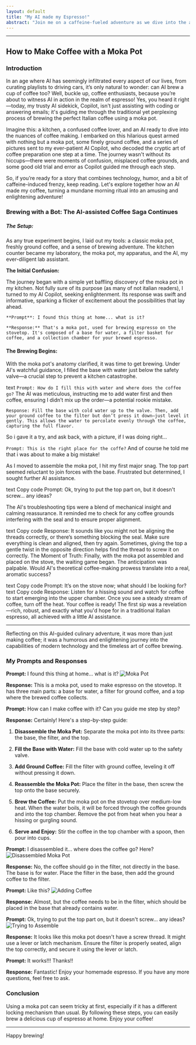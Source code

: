 ```yaml
---
layout: default
title: "My AI made my Espresso!"
abstract: "Join me on a caffeine-fueled adventure as we dive into the art of brewing espresso with a moka pot—a journey filled with twists, turns, and a bit of mayhem. From identifying this mysterious kitchen gadget to sipping the perfect cup, discover the simple joys and minor mishaps of mastering this traditional coffee-making method. Ready your cups and your curiosity, because espresso is about to get exciting"
---
```

---

## How to Make Coffee with a Moka Pot

### Introduction

In an age where AI has seemingly infiltrated every aspect of our lives, from curating playlists to driving cars, it’s only natural to wonder: can AI brew a cup of coffee too? Well, buckle up, coffee enthusiasts, because you’re about to witness AI in action in the realm of espresso! Yes, you heard it right—today, my trusty AI sidekick, Copilot, isn't just assisting with coding or answering emails; it's guiding me through the traditional yet perplexing process of brewing the perfect Italian coffee using a moka pot.

Imagine this: a kitchen, a confused coffee lover, and an AI ready to dive into the nuances of coffee making. I embarked on this hilarious quest armed with nothing but a moka pot, some finely ground coffee, and a series of pictures sent to my ever-patient AI Copilot, who decoded the cryptic art of coffee preparation one step at a time. The journey wasn't without its hiccups—there were moments of confusion, misplaced coffee grounds, and some good old trial and error as Copilot guided me through each step.

So, if you’re ready for a story that combines technology, humor, and a bit of caffeine-induced frenzy, keep reading. Let's explore together how an AI made my coffee, turning a mundane morning ritual into an amusing and enlightening adventure!

### Brewing with a Bot: The AI-assisted Coffee Saga Continues

##### The Setup: #####
As any true experiment begins, I laid out my tools: a classic moka pot, freshly ground coffee, and a sense of brewing adventure. The kitchen counter became my laboratory, the moka pot, my apparatus, and the AI, my ever-diligent lab assistant.

**The Initial Confusion:**

The journey began with a simple yet baffling discovery of the moka pot in my kitchen. Not fully sure of its purpose (as many of not italian readers), I turned to my AI Copilot, seeking enlightenment. Its response was swift and informative, sparking a flicker of excitement about the possibilities that lay ahead.

```**Prompt**: I found this thing at home... what is it?```

```**Response:** That's a moka pot, used for brewing espresso on the stovetop. It's composed of a base for water, a filter basket for coffee, and a collection chamber for your brewed espresso. ```

#### The Brewing Begins:
With the moka pot's anatomy clarified, it was time to get brewing. Under AI's watchful guidance, I filled the base with water just below the safety valve—a crucial step to prevent a kitchen catastrophe.

text
```Prompt: How do I fill this with water and where does the coffee go?```
 The AI was meticulous, instructing me to add water first and then coffee, ensuring I didn’t mix up the order—a potential rookie mistake.
 
```Response: Fill the base with cold water up to the valve. Then, add your ground coffee to the filter but don’t press it down—just level it gently. This allows the water to percolate evenly through the coffee, capturing the full flavor.```

So i gave it a try, and ask back, with a picture, if I was doing right...

 ```Prompt: This is the right place for the coffe?```
And of course he told me that i was about to make a big mistake!

As I moved to assemble the moka pot, I hit my first major snag. The top part seemed reluctant to join forces with the base. Frustrated but determined, I sought further AI assistance.

text
Copy code
Prompt: Ok, trying to put the top part on, but it doesn't screw... any ideas?

The AI's troubleshooting tips were a blend of mechanical insight and calming reassurance. It reminded me to check for any coffee grounds interfering with the seal and to ensure proper alignment.

text
Copy code
Response: It sounds like you might not be aligning the threads correctly, or there’s something blocking the seal. Make sure everything is clean and aligned, then try again. Sometimes, giving the top a gentle twist in the opposite direction helps find the thread to screw it on correctly.
The Moment of Truth:
Finally, with the moka pot assembled and placed on the stove, the waiting game began. The anticipation was palpable. Would AI's theoretical coffee-making prowess translate into a real, aromatic success?

text
Copy code
Prompt: It’s on the stove now; what should I be looking for?
text
Copy code
Response: Listen for a hissing sound and watch for coffee to start emerging into the upper chamber. Once you see a steady stream of coffee, turn off the heat. Your coffee is ready!
The first sip was a revelation—rich, robust, and exactly what you'd hope for in a traditional Italian espresso, all achieved with a little AI assistance.

---
Reflecting on this AI-guided culinary adventure, it was more than just making coffee; it was a humorous and enlightening journey into the capabilities of modern technology and the timeless art of coffee brewing.



































### My Prompts and Responses

**Prompt:** I found this thing at home... what is it?
![Moka Pot](image-url.jpeg)

**Response:** This is a moka pot, used to make espresso on the stovetop. It has three main parts: a base for water, a filter for ground coffee, and a top where the brewed coffee collects.

**Prompt:** How can I make coffee with it? Can you guide me step by step?

**Response:** 
Certainly! Here's a step-by-step guide:

1. **Disassemble the Moka Pot:**
   Separate the moka pot into its three parts: the base, the filter, and the top.

2. **Fill the Base with Water:**
   Fill the base with cold water up to the safety valve.

3. **Add Ground Coffee:**
   Fill the filter with ground coffee, leveling it off without pressing it down.

4. **Reassemble the Moka Pot:**
   Place the filter in the base, then screw the top onto the base securely.

5. **Brew the Coffee:**
   Put the moka pot on the stovetop over medium-low heat. When the water boils, it will be forced through the coffee grounds and into the top chamber. Remove the pot from heat when you hear a hissing or gurgling sound.

6. **Serve and Enjoy:**
   Stir the coffee in the top chamber with a spoon, then pour into cups.

**Prompt:** I disassembled it... where does the coffee go? Here?
![Disassembled Moka Pot](image-url2.jpeg)

**Response:** 
No, the coffee should go in the filter, not directly in the base. The base is for water. Place the filter in the base, then add the ground coffee to the filter.

**Prompt:** Like this? 
![Adding Coffee](image-url3.jpeg)

**Response:** 
Almost, but the coffee needs to be in the filter, which should be placed in the base that already contains water.

**Prompt:** Ok, trying to put the top part on, but it doesn't screw... any ideas?
![Trying to Assemble](image-url4.jpeg)

**Response:**
It looks like this moka pot doesn't have a screw thread. It might use a lever or latch mechanism. Ensure the filter is properly seated, align the top correctly, and secure it using the lever or latch.

**Prompt:** It works!!! Thanks!!

**Response:** 
Fantastic! Enjoy your homemade espresso. If you have any more questions, feel free to ask.

### Conclusion

Using a moka pot can seem tricky at first, especially if it has a different locking mechanism than usual. By following these steps, you can easily brew a delicious cup of espresso at home. Enjoy your coffee!


---

Happy brewing!

